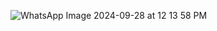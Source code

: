 ![WhatsApp Image 2024-09-28 at 12 13 58 PM](https://github.com/user-attachments/assets/f7fea607-e02b-41f4-9a66-40d09b916724)
